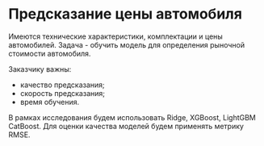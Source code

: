 # Предсказание цены автомобиля

Имеются технические характеристики, комплектации и цены автомобилей. Задача - обучить модель для определения рыночной стоимости автомобиля.

Заказчику важны:

- качество предсказания;
- скорость предсказания;
- время обучения.

В рамках исследования будем использовать Ridge, XGBoost, LightGBM CatBoost. Для оценки качества моделей будем применять метрику RMSE.
